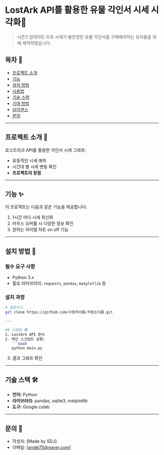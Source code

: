 # LostArk API를 활용한 유물 각인서 시세 시각화🚀  
> 시즌3 업데이트 이후 시세가 불안정한 유물 각인서를 구매해야하는 유저들을 위해 제작하였습니다.  

## 목차 📑  
- [프로젝트 소개](#프로젝트-소개-📌)
- [기능](#기능-✨)
- [설치 방법](#설치-방법-🔧)
- [사용법](#사용법-📚)
- [기술 스택](#기술-스택-🛠️)
- [기여 방법](#기여-방법-🤝)
- [라이센스](#라이센스-📜)
- [문의](#문의-📧)

---

## 프로젝트 소개 📌  
로스트아크 API를 활용한 각인서 시세 그래프:
- 유동적인 시세 예측
- 시간대 별 시세 변동 확인
- **프로젝트의 장점**

---

## 기능 ✨  
이 프로젝트는 다음과 같은 기능을 제공합니다:
1. 1시간 마다 시세 최신화
2. 마우스 오버롤 시 다양한 정보 확인
3. 원하는 아이템 차트 on off 기능

---

## 설치 방법 🔧  
### 필수 요구 사항  
- Python 3.x
- 필요 라이브러리: `requests`, `pandas`, `matplotlib` 등

### 설치 과정  
```bash
# 클론하기
git clone https://github.com/사용자이름/저장소이름.git

---

## 사용법 📚  
1. LostArk API 준비
2. 메인 스크립트 실행:
   ```bash
   python main.py
   ```
3. 결과 그래프 확인

---

## 기술 스택 🛠️  
- **언어:** Python  
- **라이브러리:** pandas, sqlite3, matplotlib  
- **도구:** Google colab  

---

## 문의 📧  
- 작성자: [Made by SDJ] 
- 이메일: [andel75@naver.com]
